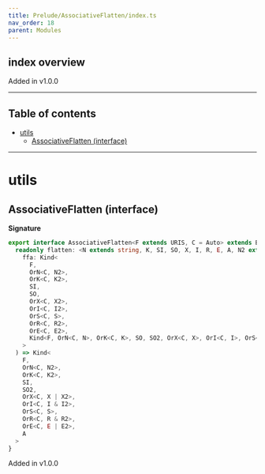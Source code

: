 ```yaml
---
title: Prelude/AssociativeFlatten/index.ts
nav_order: 18
parent: Modules
---
```


## index overview

Added in v1.0.0

---

<h2 class="text-delta">Table of contents</h2>

- [utils](#utils)
  - [AssociativeFlatten (interface)](#associativeflatten-interface)

---

# utils

## AssociativeFlatten (interface)

**Signature**

```ts
export interface AssociativeFlatten<F extends URIS, C = Auto> extends Base<F> {
  readonly flatten: <N extends string, K, SI, SO, X, I, R, E, A, N2 extends string, K2, SO2, X2, I2, S, R2, E2>(
    ffa: Kind<
      F,
      OrN<C, N2>,
      OrK<C, K2>,
      SI,
      SO,
      OrX<C, X2>,
      OrI<C, I2>,
      OrS<C, S>,
      OrR<C, R2>,
      OrE<C, E2>,
      Kind<F, OrN<C, N>, OrK<C, K>, SO, SO2, OrX<C, X>, OrI<C, I>, OrS<C, S>, OrR<C, R>, OrE<C, E>, A>
    >
  ) => Kind<
    F,
    OrN<C, N2>,
    OrK<C, K2>,
    SI,
    SO2,
    OrX<C, X | X2>,
    OrI<C, I & I2>,
    OrS<C, S>,
    OrR<C, R & R2>,
    OrE<C, E | E2>,
    A
  >
}
```

Added in v1.0.0
